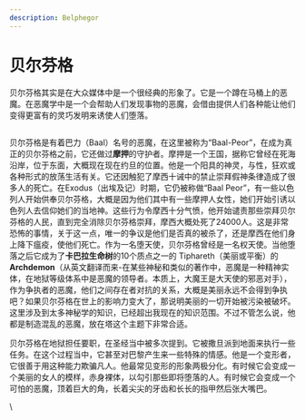 ```yaml
---
description: Belphegor
---
```


# 贝尔芬格

贝尔芬格其实是在大众媒体中是一个很经典的形象了。它是一个蹲在马桶上的恶魔。在恶魔学中是一个会帮助人们发现事物的恶魔，会借由提供人们各种能让他们变得更富有的灵巧发明来诱使人们堕落。

<figure><img src="https://pic1.zhimg.com/80/v2-770fc17d01d95b574b51ac6443784e00_1440w.jpg" alt=""><figcaption></figcaption></figure>

贝尔芬格是有着巴力（Baal）名号的恶魔，在这里被称为“Baal-Peor”，在成为真正的贝尔芬格之前，它还做过**摩押**的守护者。摩押是一个王国，据称它曾经在死海沿岸，位于东面，大概现在现在约旦的位置。他是一个阳具的神灵，与性，狂欢或各种形式的放荡生活有关。它还因触犯了摩西十诫中的禁止崇拜假神条律造成了很多人的死亡。在Exodus（出埃及记）时期，它仍被称做“Baal Peor”，有一些以色列人开始供奉贝尔芬格，大概是因为他们其中有一些摩押人女性，她们开始引诱以色列人去信仰她们的当地神。这些行为令摩西十分气愤，他开始谴责那些崇拜贝尔芬格的人民，直到完全消除贝尔芬格崇拜，摩西大概处死了24000人。这是非常恐怖的事情，关于这一点，唯一的争议是他们是否真的被杀了，还是摩西在他们身上降下瘟疫，使他们死亡。作为一名堕天使，贝尔芬格曾经是一名权天使。当他堕落之后它成为了**卡巴拉生命树**的10个质点之一的 Tiphareth（美丽或平衡）的 **Archdemon**（从英文翻译而来-在某些神秘和类似的著作中，恶魔是一种精神实体，在地狱等级体系中是恶魔的领导者。本质上，大魔王是大天使的邪恶对手），作为争执者的恶魔，他们之间存在者对抗的关系，大概是美丽永远不会得到争执吧？如果贝尔芬格在世上的影响力变大了，那说明美丽的一切开始被污染被破坏。这里涉及到太多神秘学的知识，已经超出我现在的知识范围。不过不管怎么说，他都是制造混乱的恶魔，放在塔这个主题下非常合适。

贝尔芬格在地狱担任要职，在圣经当中被多次提到。它被撒旦派到地面来执行一些任务。在这个过程当中，它甚至对巴黎产生来一些特殊的情感。他是一个变形者，它很善于用这种能力欺骗凡人。他最常见变形的形象两极分化。有时候它会变成一个美丽的女人的模样，赤身裸体，以勾引那些即将堕落的人。有时候它会变成一个可怕的恶魔，顶着巨大的角，长着尖尖的牙齿和长长的指甲然后张大嘴巴。

\
